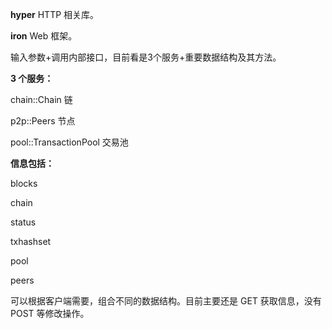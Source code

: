 **hyper** HTTP 相关库。

**iron** Web 框架。

输入参数+调用内部接口，目前看是3个服务+重要数据结构及其方法。

**3 个服务：**

chain::Chain 链

p2p::Peers 节点

pool::TransactionPool 交易池

**信息包括：**

blocks

chain

status

txhashset

pool

peers

可以根据客户端需要，组合不同的数据结构。目前主要还是 GET 获取信息，没有 POST 等修改操作。



